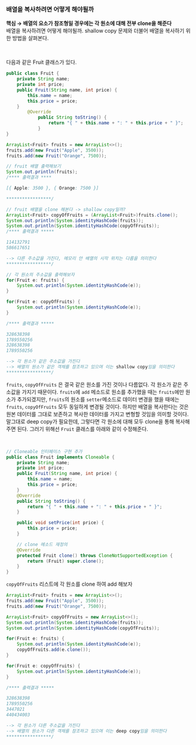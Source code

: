 ### 배열을 복사하려면 어떻게 해야될까 


**핵심 → 배열의 요소가 참조형일 경우에는 각 원소에 대해 전부 clone을 해준다**           
배열을 복사하려면 어떻게 해야될까. shallow copy 문제와 더불어 배열을 복사하기 위한 방법을 살펴본다.

<br/>

다음과 같은 Fruit 클래스가 있다.

```java
public class Fruit {
    private String name;
    private int price;
    public Fruit(String name, int price) {
        this.name = name;
        this.price = price;
    }
		@Override
		    public String toString() {
		        return "{ " + this.name + ": " + this.price + " }";
		    }
}
```

```java
ArrayList<Fruit> fruits = new ArrayList<>();
fruits.add(new Fruit("Apple", 3500));
fruits.add(new Fruit("Orange", 7500));

// fruit 배열 출력해보기
System.out.println(fruits); 
/**** 출력결과 ****

[{ Apple: 3500 }, { Orange: 7500 }]

*****************/

// fruit 배열을 clone 해본다 -> shallow copy일까?
ArrayList<Fruit> copyOfFruits = (ArrayList<Fruit>)fruits.clone();
System.out.println(System.identityHashCode(fruits));
System.out.println(System.identityHashCode(copyOfFruits));
/**** 출력결과 *****

114132791
586617651

--> 다른 주소값을 가진다, 메모리 안 배열의 시작 위치는 다름을 의미한다
*****************/

// 각 원소의 주소값을 출력해보자
for(Fruit e: fruits) {
    System.out.println(System.identityHashCode(e));
}

for(Fruit e: copyOfFruits) {
    System.out.println(System.identityHashCode(e));
}

/**** 출력결과 *****

328638398
1789550256
328638398
1789550256

--> 각 원소가 같은 주소값을 가진다
--> 배열의 원소가 같은 객체를 참조하고 있으며 이는 shallow copy임을 의미한다
*****************/
```

`fruits`, `copyOfFruits` 은 결국 같은 원소를 가진 것이나 다름없다. 각 원소가 같은 주소값을 가지기 때문이다. `fruits`에 `add` 메소드로 원소를 추가했을 때는 `fruits`에만 원소가 추가되겠지만, `fruits`의 원소를 `setter`메소드로 데이터 변경을 했을 때에는 `fruits`, `copyOfFruits` 모두 동일하게 변경될 것이다. 하지만 배열을 복사한다는 것은 원본 데이터를 그대로 보존하고 복사한 데이터를 가지고 변형할 것임을 의미할 것이다. 말그대로 deep copy가 필요한데, 그렇다면 각 원소에 대해 모두 clone을 통해 복사해주면 된다. 그러기 위해선 `Fruit` 클래스를 아래와 같이 수정해준다.

<br/>

```java
// Cloneable 인터페이스 구현 추가
public class Fruit implements Cloneable {
    private String name;
    private int price;
    public Fruit(String name, int price) {
        this.name = name;
        this.price = price;
    }
    @Override
    public String toString() {
        return "{ " + this.name + ": " + this.price + " }";
    }

    public void setPrice(int price) {
        this.price = price;
    }

    // clone 메소드 재정의
    @Override
    protected Fruit clone() throws CloneNotSupportedException {
        return (Fruit) super.clone();
    }
}
```

`copyOfFruits` 리스트에 각 원소를 clone 하여 add 해보자

```java
ArrayList<Fruit> fruits = new ArrayList<>();
fruits.add(new Fruit("Apple", 3500));
fruits.add(new Fruit("Orange", 7500));

ArrayList<Fruit> copyOfFruits = new ArrayList<>();
System.out.println(System.identityHashCode(fruits));
System.out.println(System.identityHashCode(copyOfFruits));

for(Fruit e: fruits) {
    System.out.println(System.identityHashCode(e));
    copyOfFruits.add(e.clone());
}

for(Fruit e: copyOfFruits) {
    System.out.println(System.identityHashCode(e));
}

/**** 출력결과 *****

328638398
1789550256
3447021
440434003

--> 각 원소가 다른 주소값을 가진다
--> 배열의 원소가 다른 객체를 참조하고 있으며 이는 deep copy임을 의미한다
*****************/
```